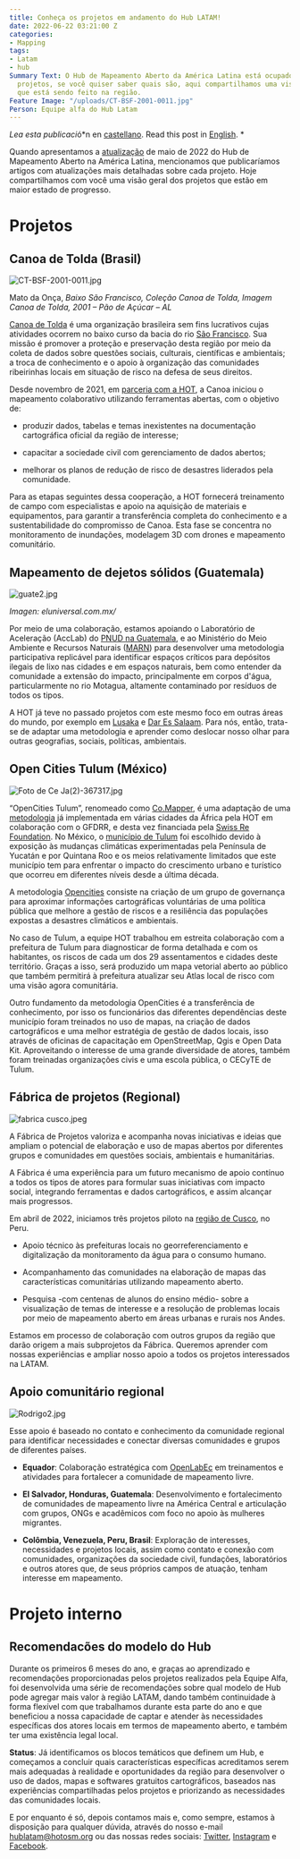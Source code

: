 ```yaml
---
title: Conheça os projetos em andamento do Hub LATAM!
date: 2022-06-22 03:21:00 Z
categories:
- Mapping
tags:
- Latam
- hub
Summary Text: O Hub de Mapeamento Aberto da América Latina está ocupado com vários
  projetos, se você quiser saber quais são, aqui compartilhamos uma visão geral do
  que está sendo feito na região.
Feature Image: "/uploads/CT-BSF-2001-0011.jpg"
Person: Equipe alfa do Hub Latam
---
```


*Lea esta publicaci*ó*n en [castellano](https://www.hotosm.org/updates/conoce-los-proyectos-en-curso-del-hub-latam/). Read this post in [English](https://www.hotosm.org/updates/learn-about-the-ongoing-projects-of-the-latam-hub/). *

Quando apresentamos a [atualização](https://www.hotosm.org/updates/hub-de-mapeamento-aberto-en-latam-atualizacao-mayo-2022/) de maio de 2022 do Hub de Mapeamento Aberto na América Latina, mencionamos que publicaríamos artigos com atualizações mais detalhadas sobre cada projeto. Hoje compartilhamos com você uma visão geral dos projetos que estão em maior estado de progresso.

# Projetos

## Canoa de Tolda (Brasil)

![CT-BSF-2001-0011.jpg](/uploads/CT-BSF-2001-0011.jpg)

Mato da Onça, *Baixo São Francisco, Coleção Canoa de Tolda, Imagem Canoa de Tolda, 2001 – Pão de Açúcar – AL*

[Canoa de Tolda](https://canoadetolda.org.br/) é uma organização brasileira sem fins lucrativos cujas atividades ocorrem no baixo curso da bacia do rio [São Francisco](https://pt.wikipedia.org/wiki/Rio_S%C3%A3o_Francisco). Sua missão é promover a proteção e preservação desta região por meio da coleta de dados sobre questões sociais, culturais, científicas e ambientais; a troca de conhecimento e o apoio à organização das comunidades ribeirinhas locais em situação de risco na defesa de seus direitos.

Desde novembro de 2021, em [parceria com a HOT](https://infosaofrancisco.canoadetolda.org.br/noticias/geotecnologias/canoa-de-tolda-se-une-ao-hot-e-planeja-mapeamentos-da-bacia-do-rio-sao-francisco/), a Canoa iniciou o mapeamento colaborativo utilizando ferramentas abertas, com o objetivo de:

* produzir dados, tabelas e temas inexistentes na documentação cartográfica oficial da região de interesse;

* capacitar a sociedade civil com gerenciamento de dados abertos;

* melhorar os planos de redução de risco de desastres liderados pela comunidade.

Para as etapas seguintes dessa cooperação, a HOT fornecerá treinamento de campo com especialistas e apoio na aquisição de materiais e equipamentos, para garantir a transferência completa do conhecimento e a sustentabilidade do compromisso de Canoa. Esta fase se concentra no monitoramento de inundações, modelagem 3D com drones e mapeamento comunitário.

## Mapeamento de dejetos sólidos (Guatemala)

![guate2.jpg](/uploads/guate2.jpg)

*Imagen: eluniversal.com.mx/*

Por meio de uma colaboração, estamos apoiando o Laboratório de Aceleração (AccLab) do [PNUD na Guatemala](https://www.undp.org/es/guatemala), e ao Ministério do Meio Ambiente e Recursos Naturais ([MARN](https://www.marn.gob.gt/)) para desenvolver uma metodologia participativa replicável para identificar espaços críticos para depósitos ilegais de lixo nas cidades e em espaços naturais, bem como entender da comunidade a extensão do impacto, principalmente em corpos d'água, particularmente no rio Motagua, altamente contaminado por resíduos de todos os tipos.

A HOT já teve no passado projetos com este mesmo foco em outras áreas do mundo, por exemplo em [Lusaka](https://www.hotosm.org/updates/mapping-solid-waste-zones-in-lusaka/) e [Dar Es Salaam](https://www.hotosm.org/updates/using-open-source-tools-to-solve-routing-issues-for-solid-waste-collection-in-dar-es-salaam/). Para nós, então, trata-se de adaptar uma metodologia e aprender como deslocar nosso olhar para outras geografias, sociais, políticas, ambientais.

## Open Cities Tulum (México)

![Foto de Ce Ja(2)-367317.jpg](/uploads/Foto%20de%20Ce%20Ja(2)-367317.jpg)

“OpenCities Tulum”, renomeado como [Co.Mapper](https://comapper.org/), é uma adaptação de uma [metodologia](https://opendri.org/wp-content/uploads/2020/10/Open-Cities-Africa-Final-Report.pdf) já implementada em várias cidades da África pela HOT em colaboração com o GFDRR, e desta vez financiada pela [Swiss Re Foundation](https://www.swissrefoundation.org/). No México, o [município de Tulum](https://pt.wikipedia.org/wiki/Tulum_(munic%C3%ADpio)) foi escolhido devido à exposição às mudanças climáticas experimentadas pela Península de Yucatán e por Quintana Roo e os meios relativamente limitados que este município tem para enfrentar o impacto do crescimento urbano e turístico que ocorreu em diferentes níveis desde a última década.

A metodologia [Opencities](https://opencitiesproject.org/) consiste na criação de um grupo de governança para aproximar informações cartográficas voluntárias de uma política pública que melhore a gestão de riscos e a resiliência das populações expostas a desastres climáticos e ambientais.

No caso de Tulum, a equipe HOT trabalhou em estreita colaboração com a prefeitura de Tulum para diagnosticar de forma detalhada e com os habitantes, os riscos de cada um dos 29 assentamentos e cidades deste território. Graças a isso, será produzido um mapa vetorial aberto ao público que também permitirá à prefeitura atualizar seu Atlas local de risco com uma visão agora comunitária.

Outro fundamento da metodologia OpenCities é a transferência de conhecimento, por isso os funcionários das diferentes dependências deste município foram treinados no uso de mapas, na criação de dados cartográficos e uma melhor estratégia de gestão de dados locais, isso através de oficinas de capacitação em OpenStreetMap, Qgis e Open Data Kit. Aproveitando o interesse de uma grande diversidade de atores, também foram treinadas organizações civis e uma escola pública, o CECyTE de Tulum.

## Fábrica de projetos (Regional)

![fabrica cusco.jpeg](/uploads/fabrica%20cusco.jpeg)

A Fábrica de Projetos valoriza e acompanha novas iniciativas e ideias que ampliam o potencial de elaboração e uso de mapas abertos por diferentes grupos e comunidades em questões sociais, ambientais e humanitárias.

A Fábrica é uma experiência para um futuro mecanismo de apoio contínuo a todos os tipos de atores para formular suas iniciativas com impacto social, integrando ferramentas e dados cartográficos, e assim alcançar mais progressos.

Em abril de 2022, iniciamos três projetos piloto na [região de Cusco](https://es.wikipedia.org/wiki/Departamento_del_Cuzco), no Peru.

* Apoio técnico às prefeituras locais no georreferenciamento e digitalização da monitoramento da água para o consumo humano.

* Acompanhamento das comunidades na elaboração de mapas das características comunitárias utilizando mapeamento aberto.

* Pesquisa -com centenas de alunos do ensino médio- sobre a visualização de temas de interesse e a resolução de problemas locais por meio de mapeamento aberto em áreas urbanas e rurais nos Andes.

Estamos em processo de colaboração com outros grupos da região que darão origem a mais subprojetos da Fábrica. Queremos aprender com nossas experiências e ampliar nosso apoio a todos os projetos interessados ​​na LATAM.

## Apoio comunitário regional

![Rodrigo2.jpg](/uploads/Rodrigo2.jpg)

Esse apoio é baseado no contato e conhecimento da comunidade regional para identificar necessidades e conectar diversas comunidades e grupos de diferentes países.

* **Equador**: Colaboração estratégica com [OpenLabEc](https://openlab.ec/) em treinamentos e atividades para fortalecer a comunidade de mapeamento livre.

* **El Salvador, Honduras, Guatemala**: Desenvolvimento e fortalecimento de comunidades de mapeamento livre na América Central e articulação com grupos, ONGs e acadêmicos com foco no apoio às mulheres migrantes.

* **Colômbia, Venezuela, Peru, Brasil**: Exploração de interesses, necessidades e projetos locais, assim como contato e conexão com comunidades, organizações da sociedade civil, fundações, laboratórios e outros atores que, de seus próprios campos de atuação, tenham interesse em mapeamento.

# Projeto interno

## Recomendacões do modelo do Hub

Durante os primeiros 6 meses do ano, e graças ao aprendizado e recomendações proporcionadas pelos projetos realizados pela Equipe Alfa, foi desenvolvida uma série de recomendações sobre qual modelo de Hub pode agregar mais valor à região LATAM, dando também continuidade à forma flexível com que trabalhamos durante esta parte do ano e que beneficiou a nossa capacidade de captar e atender às necessidades específicas dos atores locais em termos de mapeamento aberto, e também ter uma existência legal local.

**Status**: Já identificamos os blocos temáticos que definem um Hub, e começamos a concluir quais características específicas acreditamos serem mais adequadas à realidade e oportunidades da região para desenvolver o uso de dados, mapas e softwares gratuitos cartográficos, baseados nas experiências compartilhadas pelos projetos e priorizando as necessidades das comunidades locais.

E por enquanto é só, depois contamos mais e, como sempre, estamos à disposição para qualquer dúvida, através do nosso e-mail [hublatam@hotosm.org](mailto:hublatam@hotosm.org) ou das nossas redes sociais: [Twitter](https://twitter.com/mapeoabierto_la), [Instagram](https://www.instagram.com/mapeoabierto_la/) e [Facebook](https://www.facebook.com/Mapeo-abierto-Am%C3%A9rica-Latina-102804808622456/).